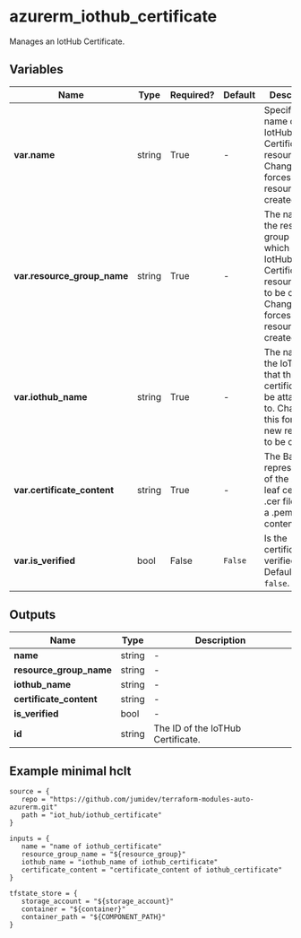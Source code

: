 # azurerm_iothub_certificate

Manages an IotHub Certificate.

## Variables

| Name | Type | Required? |  Default  |  Description |
| ---- | ---- | --------- |  ----------- | ----------- |
| **var.name** | string | True | -  |  Specifies the name of the IotHub Certificate resource. Changing this forces a new resource to be created. | 
| **var.resource_group_name** | string | True | -  |  The name of the resource group under which the IotHub Certificate resource has to be created. Changing this forces a new resource to be created. | 
| **var.iothub_name** | string | True | -  |  The name of the IoTHub that this certificate will be attached to. Changing this forces a new resource to be created. | 
| **var.certificate_content** | string | True | -  |  The Base-64 representation of the X509 leaf certificate .cer file or just a .pem file content. | 
| **var.is_verified** | bool | False | `False`  |  Is the certificate verified? Defaults to `false`. | 



## Outputs

| Name | Type | Description |
| ---- | ---- | --------- | 
| **name** | string  | - | 
| **resource_group_name** | string  | - | 
| **iothub_name** | string  | - | 
| **certificate_content** | string  | - | 
| **is_verified** | bool  | - | 
| **id** | string  | The ID of the IoTHub Certificate. | 

## Example minimal hclt

```hcl
source = {
   repo = "https://github.com/jumidev/terraform-modules-auto-azurerm.git" 
   path = "iot_hub/iothub_certificate" 
}

inputs = {
   name = "name of iothub_certificate" 
   resource_group_name = "${resource_group}" 
   iothub_name = "iothub_name of iothub_certificate" 
   certificate_content = "certificate_content of iothub_certificate" 
}

tfstate_store = {
   storage_account = "${storage_account}" 
   container = "${container}" 
   container_path = "${COMPONENT_PATH}" 
}


```